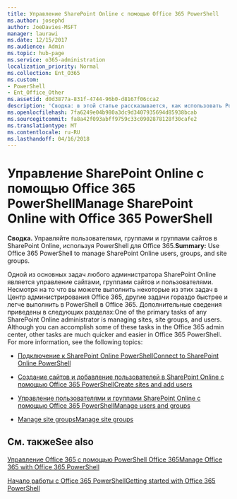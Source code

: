 ```yaml
---
title: Управление SharePoint Online с помощью Office 365 PowerShell
ms.author: josephd
author: JoeDavies-MSFT
manager: laurawi
ms.date: 12/15/2017
ms.audience: Admin
ms.topic: hub-page
ms.service: o365-administration
localization_priority: Normal
ms.collection: Ent_O365
ms.custom:
- PowerShell
- Ent_Office_Other
ms.assetid: d0d3877a-831f-4744-96b0-d8167f06cca2
description: 'Сводка: в этой статье рассказывается, как использовать PowerShell в Office 365 для управления пользователями, группами и группами сайтов в SharePoint Online.'
ms.openlocfilehash: 7fa6249e04b980a3dc9d3407935694d85938bcab
ms.sourcegitcommit: fa8a42f093abff9759c33c0902878128f30cafe2
ms.translationtype: MT
ms.contentlocale: ru-RU
ms.lasthandoff: 04/16/2018
---
```

# <a name="manage-sharepoint-online-with-office-365-powershell"></a><span data-ttu-id="67bdc-103">Управление SharePoint Online с помощью Office 365 PowerShell</span><span class="sxs-lookup"><span data-stu-id="67bdc-103">Manage SharePoint Online with Office 365 PowerShell</span></span>

 <span data-ttu-id="67bdc-104">**Сводка.** Управляйте пользователями, группами и группами сайтов в SharePoint Online, используя PowerShell для Office 365.</span><span class="sxs-lookup"><span data-stu-id="67bdc-104">**Summary:** Use Office 365 PowerShell to manage SharePoint Online users, groups, and site groups.</span></span>
  
<span data-ttu-id="67bdc-p101">Одной из основных задач любого администратора SharePoint Online является управление сайтами, группами сайтов и пользователями. Несмотря на то что вы можете выполнить некоторые из этих задач в Центр администрирования Office 365, другие задачи гораздо быстрее и легче выполнить в PowerShell в Office 365. Дополнительные сведения приведены в следующих разделах:</span><span class="sxs-lookup"><span data-stu-id="67bdc-p101">One of the primary tasks of any SharePoint Online administrator is managing sites, site groups, and users. Although you can accomplish some of these tasks in the Office 365 admin center, other tasks are much quicker and easier in Office 365 PowerShell. For more information, see the following topics:</span></span>

- [<span data-ttu-id="67bdc-108">Подключение к SharePoint Online PowerShell</span><span class="sxs-lookup"><span data-stu-id="67bdc-108">Connect to SharePoint Online PowerShell</span></span>](https://docs.microsoft.com/en-us/powershell/sharepoint/sharepoint-online/connect-sharepoint-online?view=sharepoint-ps)
  
- [<span data-ttu-id="67bdc-109">Создание сайтов и добавление пользователей в SharePoint Online с помощью Office 365 PowerShell</span><span class="sxs-lookup"><span data-stu-id="67bdc-109">Create sites and add users</span></span>](http://technet.microsoft.com/library/c55d4ccf-ab36-481a-a285-c40234e11abd.aspx)
    
- [<span data-ttu-id="67bdc-110">Управление пользователями и группами SharePoint Online с помощью Office 365 PowerShell</span><span class="sxs-lookup"><span data-stu-id="67bdc-110">Manage users and groups</span></span>](http://technet.microsoft.com/library/9680af2e-a965-4e62-92ee-da72105c7800.aspx)
    
- [<span data-ttu-id="67bdc-111">Manage site groups</span><span class="sxs-lookup"><span data-stu-id="67bdc-111">Manage site groups</span></span>](http://technet.microsoft.com/library/122f4099-c78d-4cce-bab0-4343b04596ae.aspx)
    
## <a name="see-also"></a><span data-ttu-id="67bdc-112">См. также</span><span class="sxs-lookup"><span data-stu-id="67bdc-112">See also</span></span>

#### 

[<span data-ttu-id="67bdc-113">Управление Office 365 с помощью PowerShell Office 365</span><span class="sxs-lookup"><span data-stu-id="67bdc-113">Manage Office 365 with Office 365 PowerShell</span></span>](manage-office-365-with-office-365-powershell.md)
  
[<span data-ttu-id="67bdc-114">Начало работы с Office 365 PowerShell</span><span class="sxs-lookup"><span data-stu-id="67bdc-114">Getting started with Office 365 PowerShell</span></span>](getting-started-with-office-365-powershell.md)


